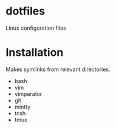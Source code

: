 # dotfiles
Linux configuration files

# Installation
Makes symlinks from relevant directories.
 * bash
 * vim
 * vimperator
 * git
 * mintty
 * tcsh
 * tmux
